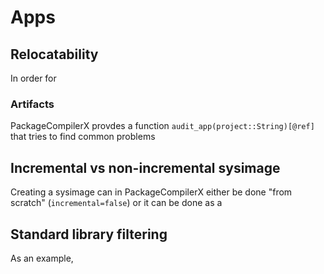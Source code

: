 # Apps

## Relocatability

In order for 

### Artifacts

PackageCompilerX provdes a function `audit_app(project::String)[@ref]` that tries to find common problems

## Incremental vs non-incremental sysimage

Creating a sysimage can in PackageCompilerX either be done "from scratch" (`incremental=false`) or it can
be done as a 



## Standard library filtering

As an example, 
